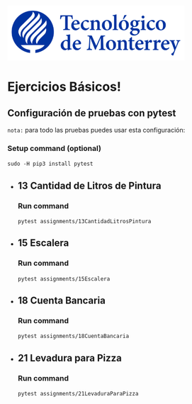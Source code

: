 ![Tec de Monterrey](images/logotecmty.png)
# Ejercicios Básicos!

## Configuración de pruebas con **pytest**

`nota:` para todo las pruebas puedes usar esta configuración:
### Setup command (optional)
```
sudo -H pip3 install pytest
```

- ## 13 Cantidad de Litros de Pintura
    ### Run command
    ```
    pytest assignments/13CantidadLitrosPintura
    ```

- ## 15 Escalera
    ### Run command
    ```
    pytest assignments/15Escalera
    ```

- ## 18 Cuenta Bancaria
    ### Run command
    ```
    pytest assignments/18CuentaBancaria
    ```

- ## 21 Levadura para Pizza
    ### Run command
    ```
    pytest assignments/21LevaduraParaPizza
    ```
    
